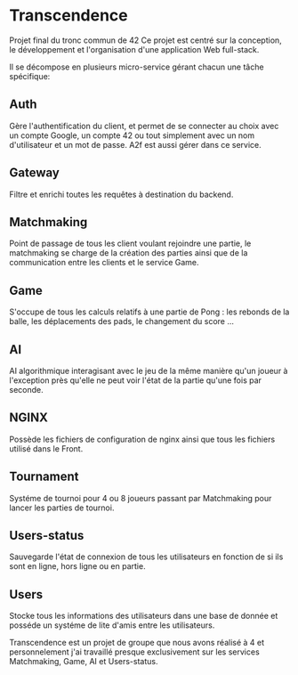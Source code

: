 # Transcendence

Projet final du tronc commun de 42
Ce projet est centré sur la conception, le développement et l'organisation d'une application Web full-stack.

Il se décompose en plusieurs micro-service gérant chacun une tâche spécifique:

## Auth

Gère l'authentification du client, et permet de se connecter au choix avec un compte Google, un compte 42 ou tout simplement avec un nom d'utilisateur et un mot de passe.
A2f est aussi gérer dans ce service.

## Gateway

Filtre et enrichi toutes les requêtes à destination du backend.

## Matchmaking

Point de passage de tous les client voulant rejoindre une partie, le matchmaking se charge de la création des parties ainsi que de la communication entre les clients et le service Game.

## Game 

S'occupe de tous les calculs relatifs à une partie de Pong : les rebonds de la balle, les déplacements des pads, le changement du score ...

## AI

AI algorithmique interagisant avec le jeu de la même manière qu'un joueur à l'exception près qu'elle ne peut voir l'état de la partie qu'une fois par seconde.

## NGINX

Possède les fichiers de configuration de nginx ainsi que tous les fichiers utilisé dans le Front.

## Tournament 

Systéme de tournoi pour 4 ou 8 joueurs passant par Matchmaking pour lancer les parties de tournoi.

## Users-status

Sauvegarde l'état de connexion de tous les utilisateurs en fonction de si ils sont en ligne, hors ligne ou en partie.

## Users

Stocke tous les informations des utilisateurs dans une base de donnée et posséde un systéme de lite d'amis entre les utilisateurs.



Transcendence est un projet de groupe que nous avons réalisé à 4 et personnelement j'ai travaillé presque exclusivement sur les services Matchmaking, Game, AI et Users-status.
